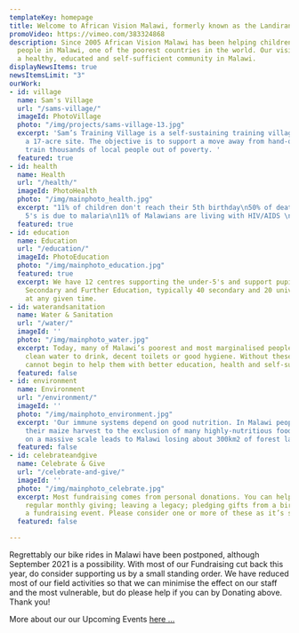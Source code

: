```yaml
---
templateKey: homepage
title: Welcome to African Vision Malawi, formerly known as the Landirani Trust
promoVideo: https://vimeo.com/383324868
description: Since 2005 African Vision Malawi has been helping children and vulnerable
  people in Malawi, one of the poorest countries in the world. Our vision is to see
  a healthy, educated and self-sufficient community in Malawi.
displayNewsItems: true
newsItemsLimit: "3"
ourWork:
- id: village
  name: Sam's Village
  url: "/sams-village/"
  imageId: PhotoVillage
  photo: "/img/projects/sams-village-13.jpg"
  excerpt: 'Sam’s Training Village is a self-sustaining training village, built on
    a 17-acre site. The objective is to support a move away from hand-outs and to
    train thousands of local people out of poverty. '
  featured: true
- id: health
  name: Health
  url: "/health/"
  imageId: PhotoHealth
  photo: "/img/mainphoto_health.jpg"
  excerpt: "11% of children don't reach their 5th birthday\n50% of deaths of under
    5's is due to malaria\n11% of Malawians are living with HIV/AIDS \n(WHO 2009)"
  featured: true
- id: education
  name: Education
  url: "/education/"
  imageId: PhotoEducation
  photo: "/img/mainphoto_education.jpg"
  featured: true
  excerpt: We have 12 centres supporting the under-5's and support pupils in Primary,
    Secondary and Further Education, typically 40 secondary and 20 university students
    at any given time.
- id: waterandsanitation
  name: Water & Sanitation
  url: "/water/"
  imageId: ''
  photo: "/img/mainphoto_water.jpg"
  excerpt: Today, many of Malawi’s poorest and most marginalised people don’t have
    clean water to drink, decent toilets or good hygiene. Without these basics, we
    cannot begin to help them with better education, health and self-sufficiency.
  featured: false
- id: environment
  name: Environment
  url: "/environment/"
  imageId: ''
  photo: "/img/mainphoto_environment.jpg"
  excerpt: 'Our immune systems depend on good nutrition. In Malawi people depend on
    their maize harvest to the exclusion of many highly-nutritious foods. Deforestation
    on a massive scale leads to Malawi losing about 300km2 of forest land every year. '
  featured: false
- id: celebrateandgive
  name: Celebrate & Give
  url: "/celebrate-and-give/"
  imageId: ''
  photo: "/img/mainphoto_celebrate.jpg"
  excerpt: Most fundraising comes from personal donations. You can help us through
    regular monthly giving; leaving a legacy; pledging gifts from a birthday; or running
    a fundraising event. Please consider one or more of these as it’s so easy to help.
  featured: false

---
```

Regrettably our bike rides in Malawi have been postponed, although September 2021 is a possibility.   With most of our Fundraising cut back this year, do consider supporting us by a small standing order. We have reduced most of our field activities so that we can minimise the effect on our staff and the most vulnerable, but do please help if you can by Donating above. Thank you!

More about our our Upcoming Events [here ...](/events/ "View events")